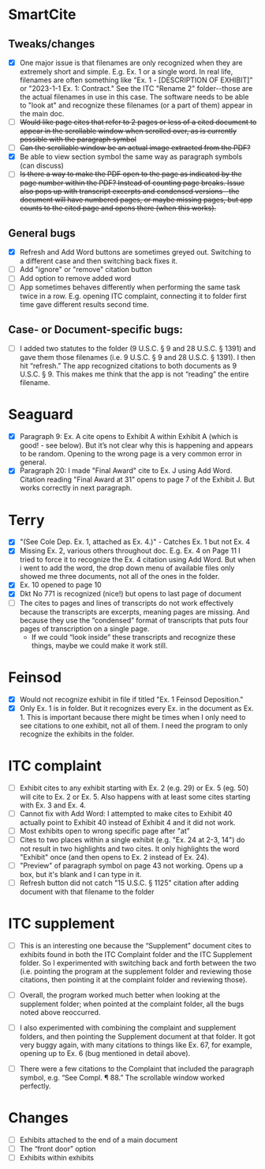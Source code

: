 ﻿
# SmartCite

## Tweaks/changes
- [x] One major issue is that filenames are only recognized when they are extremely short and simple. E.g. Ex. 1 or a single word. In real life, filenames are often something like "Ex. 1 - [DESCRIPTION OF EXHIBIT]" or "2023-1-1 Ex. 1: Contract." See the ITC "Rename 2" folder--those are the actual filenames in use in this case. The software needs to be able to "look at" and recognize these filenames (or a part of them) appear in the main doc.
- [ ] ~~Would like page cites that refer to 2 pages or less of a cited document to appear in the scrollable window when scrolled over, as is currently possible with the paragraph symbol~~
- [ ] ~~Can the scrollable window be an actual image extracted from the PDF?~~
- [x] Be able to view section symbol the same way as paragraph symbols (can discuss)
- [ ] ~~Is there a way to make the PDF open to the page as indicated by the page number within the PDF? Instead of counting page breaks. Issue also pops up with transcript excerpts and condensed versions--the document will have numbered pages, or maybe missing pages, but app counts to the cited page and opens there (when this works).~~

## General bugs
- [x] Refresh and Add Word buttons are sometimes greyed out. Switching to a different case and then switching back fixes it.
- [ ] Add "ignore" or "remove" citation button
- [ ] Add option to remove added word
- [ ] App sometimes behaves differently when performing the same task twice in a row. E.g. opening ITC complaint, connecting it to folder first time gave different results second time.

## Case- or Document-specific bugs:
- [ ] I added two statutes to the folder (9 U.S.C. § 9 and 28 U.S.C. § 1391) and gave them those filenames (i.e. 9 U.S.C. § 9 and 28 U.S.C. § 1391). I then hit “refresh.” The app recognized citations to both documents as 9 U.S.C. § 9. This makes me think that the app is not “reading” the entire filename.

# Seaguard
- [x] Paragraph 9: Ex. A cite opens to Exhibit A within Exhibit A (which is good! - see below). But it’s not clear why this is happening and appears to be random. Opening to the wrong page is a very common error in general.
- [x] Paragraph 20: I made "Final Award" cite to Ex. J using Add Word. Citation reading "Final Award at 31" opens to page 7 of the Exhibit J. But works correctly in next paragraph.

# Terry
- [x] "(See Cole Dep. Ex. 1, attached as Ex. 4.)" - Catches Ex. 1 but not Ex. 4
- [x] Missing Ex. 2, various others throughout doc. E.g. Ex. 4 on Page 11
I tried to force it to recognize the Ex. 4 citation using Add Word. But when i went to add the word, the drop down menu of available files only showed me three documents, not all of the ones in the folder.
- [x] Ex. 10 opened to page 10
- [x] Dkt No 771 is recognized (nice!) but opens to last page of document
- [ ] The cites to pages and lines of transcripts do not work effectively because the transcripts are excerpts, meaning pages are missing. And because they use the “condensed” format of transcripts that puts four pages of transcription on a single page. 
    - If we could “look inside” these transcripts and recognize these things, maybe we could make it work still.

# Feinsod
- [x] Would not recognize exhibit in file if titled "Ex. 1 Feinsod Deposition."
- [x] Only Ex. 1 is in folder. But it recognizes every Ex. in the document as Ex. 1. This is important because there might be times when I only need to see citations to one exhibit, not all of them. I need the program to only recognize the exhibits in the folder.

# ITC complaint
- [ ] Exhibit cites to any exhibit starting with Ex. 2 (e.g. 29) or Ex. 5 (eg. 50) will cite to Ex. 2 or Ex. 5. Also happens with at least some cites starting with Ex. 3 and Ex. 4.
- [ ] Cannot fix with Add Word: I attempted to make cites to Exhibit 40 actually point to Exhibit 40 instead of Exhibit 4 and it did not work.
- [ ] Most exhibits open to wrong specific page after "at"
- [ ] Cites to two places within a single exhibit (e.g. "Ex. 24 at 2-3, 14") do not result in two highlights and two cites. It only highlights the word "Exhibit" once (and then opens to Ex. 2 instead of Ex. 24).
- [ ] "Preview" of paragraph symbol on page 43 not working. Opens up a box, but it's blank and I can type in it.
- [ ] Refresh button did not catch "15 U.S.C. § 1125" citation after adding document with that filename to the folder

# ITC supplement
- [ ] This is an interesting one because the “Supplement” document cites to exhibits found in both the ITC Complaint folder and the ITC Supplement folder. So I experimented with switching back and forth between the two (i.e. pointing the program at the supplement folder and reviewing those citations, then pointing it at the complaint folder and reviewing those).
- [ ] Overall, the program worked much better when looking at the supplement folder; when pointed at the complaint folder, all the bugs noted above reoccurred. 
- [ ] I also experimented with combining the complaint and supplement folders, and then pointing the Supplement document at that folder. It got very buggy again, with many citations to things like Ex. 67, for example, opening up to Ex. 6 (bug mentioned in detail above).
- [ ] There were a few citations to the Complaint that included the paragraph symbol, e.g. “See Compl. ¶ 88.” The scrollable window worked perfectly.


# Changes
- [ ] Exhibits attached to the end of a main document
- [ ] The “front door” option
- [ ] Exhibits within exhibits
